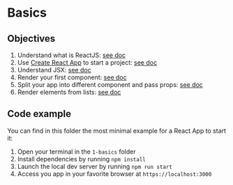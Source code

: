 # Basics

## Objectives

1. Understand what is ReactJS: [see doc](https://reactjs.org/docs/hello-world.html)
2. Use [Create React App](https://create-react-app.dev/) to start a project: [see doc](https://create-react-app.dev/docs/getting-started)
3. Understand JSX: [see doc](https://reactjs.org/docs/introducing-jsx.html)
4. Render your first component: [see doc](https://reactjs.org/docs/rendering-elements.html)
5. Split your app into different component and pass props: [see doc](https://reactjs.org/docs/components-and-props.html)
6. Render elements from lists: [see doc](https://reactjs.org/docs/lists-and-keys.html)

## Code example

You can find in this folder the most minimal example for a React App to start it:

1. Open your terminal in the `1-basics` folder
2. Install dependencies by running `npm install`
3. Launch the local dev server by running `npm run start`
4. Access you app in your favorite browser at `https://localhost:3000`
